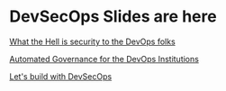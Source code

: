 # DevSecOps Slides are here
[What the Hell is security to the DevOps folks
](https://docs.google.com/presentation/d/1gVAHhkxRgviRPOf50_jGOAtvlG2jzh8Cj1GUOn9dTkc/edit?usp=sharing)

[Automated Governance for the DevOps Institutions
](https://docs.google.com/presentation/d/11s7_ipD9gQMzTCt9OsqyK0-BdtbDa7wbzE5dZLlOnTk/edit?usp=sharing)

[Let's build with DevSecOps
](https://docs.google.com/presentation/d/1FH_x8zdKWC1xNC30yavHs7siaeuS7H2I3LKT1X5ozeM/edit?usp=sharing)
